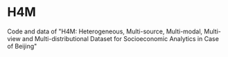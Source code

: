 # H4M
Code and data of "H4M: Heterogeneous, Multi-source, Multi-modal, Multi-view and Multi-distributional Dataset for Socioeconomic Analytics in Case of Beijing"
